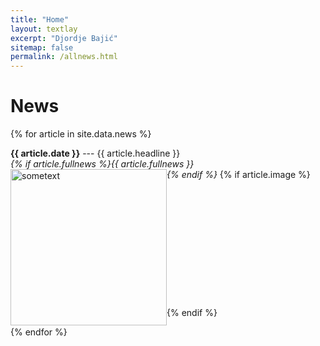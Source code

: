 ```yaml
---
title: "Home"
layout: textlay
excerpt: "Djordje Bajić"
sitemap: false
permalink: /allnews.html
---
```


# News

{% for article in site.data.news %}
<p>
<strong>
{{ article.date }}</strong>  --- {{ article.headline }} <br>
<em>{% if article.fullnews %}{{ article.fullnews }}<br>{% endif %}</em>
{% if article.image %}
<img src="../images/news/{{ article.image }}" class="img" height = "250px" width="auto"  style="float: left" alt = "sometext" />
<br><br><br><br><br><br><br><br><br><br><br><br><br>
{% endif %}
</p>
{% endfor %}
